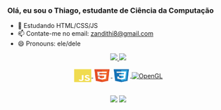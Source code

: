 ### Olá, eu sou o Thiago, estudante de Ciência da Computação

- 🌱 Estudando HTML/CSS/JS
- 📫 Contate-me no email: zandithi8@gmail.com
- 😄 Pronouns: ele/dele

<div align="center">
  <a href="www.linkedin.com/in/odethi">
  <img height="180em" src="https://github-readme-stats.vercel.app/api?username=oDethie&show_icons=true&theme=dark&include_all_commits=true&count_private=true"/>
  <img height="180em" src="https://github-readme-stats.vercel.app/api/top-langs/?username=oDethie&layout=compact&langs_count=7&theme=dark"/>
</div>
  
  <div align="center"><br>
  <img align="center" alt="Js" height="30" width="40" src="https://raw.githubusercontent.com/devicons/devicon/master/icons/javascript/javascript-plain.svg">
  <img align="center" alt="HTML" height="30" width="40" src="https://raw.githubusercontent.com/devicons/devicon/master/icons/html5/html5-original.svg">
  <img align="center" alt="CSS" height="30" width="40" src="https://raw.githubusercontent.com/devicons/devicon/master/icons/css3/css3-original.svg">
  <img align="center" alt="OpenGL" heigth="30" width="40" src="https://cdn.jsdelivr.net/gh/devicons/devicon/icons/c/c-original.svg">
<!--   <img align="center" alt="OpenGL" heigth="30" width="40" src="https://cdn.jsdelivr.net/gh/devicons/devicon/icons/opengl/opengl-original.svg"> -->
</div>
  
  ##
  
  <div align="center">
  <a href = "mailto:zandithi8@gmail.com"><img src="https://img.shields.io/badge/-Gmail-%23333?style=for-the-badge&logo=gmail&logoColor=white" target="_blank"></a>
  <a href="https://www.linkedin.com/in/thiago-dias-16801721b/" target="_blank"><img src="https://img.shields.io/badge/-LinkedIn-%230077B5?style=for-the-badge&logo=linkedin&logoColor=white" target="_blank"></a> 
  </div>
